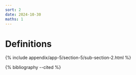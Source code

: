 ```yaml
---
sort: 2
date: 2024-10-30
maths: 1
---
```


# Definitions

{% include appendix/app-5/section-5/sub-section-2.html %}

{% bibliography --cited %}

